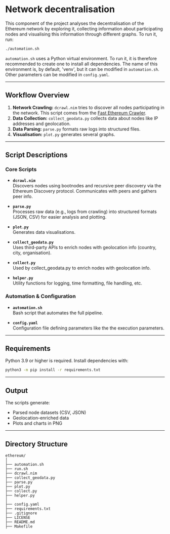 # Network decentralisation

This component of the project analyses the decentralisation of the Ethereum network by exploring it, collecting information about participating nodes and visualising this information through different graphs. To run it, run:
```bash
./automation.sh
```
`automation.sh` uses a Python virtual environment. To run it, it is therefore recommended to create one to install all dependencies. The name of this environment is, by default, 'venv', but it can be modified in `automation.sh`. Other parameters can be modified in `config.yaml`.

---

## Workflow Overview

1. **Network Crawling:** `dcrawl.nim` tries to discover all nodes participating in the network. This script comes from the [Fast Ethereum Crawler](https://github.com/cskiraly/fast-ethereum-crawler.git).
2. **Data Collection:** `collect_geodata.py` collects data about nodes like IP addresses and geolocation.
3. **Data Parsing:** `parse.py` formats raw logs into structured files.
4. **Visualisation:** `plot.py` generates several graphs.

---

## Script Descriptions

### Core Scripts

- **`dcrawl.nim`**  
  Discovers nodes using bootnodes and recursive peer discovery via the Ethereum Discovery protocol. Communicates with peers and gathers peer info.

- **`parse.py`**  
  Processes raw data (e.g., logs from crawling) into structured formats (JSON, CSV) for easier analysis and plotting.

- **`plot.py`**  
  Generates data visualisations.

- **`collect_geodata.py`**  
  Uses third-party APIs to enrich nodes with geolocation info (country, city, organisation).

- **`collect.py`**  
  Used by collect_geodata.py to enrich nodes with geolocation info.
  
- **`helper.py`**  
  Utility functions for logging, time formatting, file handling, etc.


### Automation & Configuration

- **`automation.sh`**  
  Bash script that automates the full pipeline.

- **`config.yaml`**  
  Configuration file defining parameters like the the execution parameters.


---

## Requirements

Python 3.9 or higher is required.
Install dependencies with:

```bash
python3 -m pip install -r requirements.txt
```

---

## Output

The scripts generate:
- Parsed node datasets (CSV, JSON)
- Geolocation-enriched data
- Plots and charts in PNG

---

## Directory Structure

```
ethereum/
│
├── automation.sh
├── run.sh
├── dcrawl.nim
├── collect_geodata.py
├── parse.py
├── plot.py
├── collect.py
├── helper.py
│
├── config.yaml
├── requirements.txt
├── .gitignore
├── LICENSE
├── README.md
├── Makefile
```

